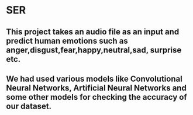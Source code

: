# SER
## This project takes an audio file as an input and predict human emotions such as anger,disgust,fear,happy,neutral,sad, surprise etc.
## We had used various models like Convolutional Neural Networks, Artificial Neural Networks and some other models for checking the accuracy of our dataset.
